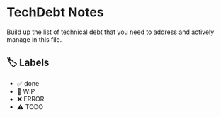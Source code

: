 # TechDebt Notes

Build up the list of technical debt that you need to address and actively manage in this file.  

## 🏷️ Labels

- ✅ done
- 🚧 WIP
- ❌ ERROR
- ⚠ TODO
